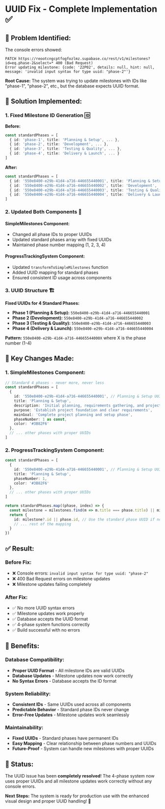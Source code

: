# UUID Fix - Complete Implementation ✅

## 🐛 **Problem Identified:**
The console errors showed:
```
PATCH https://reootcngcptfogfozlmz.supabase.co/rest/v1/milestones?id=eq.phase-2&select=* 400 (Bad Request)
Error updating milestone: {code: '22P02', details: null, hint: null, message: 'invalid input syntax for type uuid: "phase-2"'}
```

**Root Cause:** The system was trying to update milestones with IDs like "phase-1", "phase-2", etc., but the database expects UUID format.

## 🔧 **Solution Implemented:**

### **1. Fixed Milestone ID Generation** 🆔
**Before:**
```typescript
const standardPhases = [
  { id: 'phase-1', title: 'Planning & Setup', ... },
  { id: 'phase-2', title: 'Development', ... },
  { id: 'phase-3', title: 'Testing & Quality', ... },
  { id: 'phase-4', title: 'Delivery & Launch', ... }
]
```

**After:**
```typescript
const standardPhases = [
  { id: '550e8400-e29b-41d4-a716-446655440001', title: 'Planning & Setup', ... },
  { id: '550e8400-e29b-41d4-a716-446655440002', title: 'Development', ... },
  { id: '550e8400-e29b-41d4-a716-446655440003', title: 'Testing & Quality', ... },
  { id: '550e8400-e29b-41d4-a716-446655440004', title: 'Delivery & Launch', ... }
]
```

### **2. Updated Both Components** 🔄

#### **SimpleMilestones Component:**
- Changed all phase IDs to proper UUIDs
- Updated standard phases array with fixed UUIDs
- Maintained phase number mapping (1, 2, 3, 4)

#### **ProgressTrackingSystem Component:**
- Updated `transformToSimpleMilestones` function
- Added UUID mapping for standard phases
- Ensured consistent ID usage across components

### **3. UUID Structure** 🏗️
**Fixed UUIDs for 4 Standard Phases:**
- **Phase 1 (Planning & Setup):** `550e8400-e29b-41d4-a716-446655440001`
- **Phase 2 (Development):** `550e8400-e29b-41d4-a716-446655440002`
- **Phase 3 (Testing & Quality):** `550e8400-e29b-41d4-a716-446655440003`
- **Phase 4 (Delivery & Launch):** `550e8400-e29b-41d4-a716-446655440004`

**Pattern:** `550e8400-e29b-41d4-a716-44665544000X` where X is the phase number (1-4)

## 🚀 **Key Changes Made:**

### **1. SimpleMilestones Component:**
```typescript
// Standard 4 phases - never more, never less
const standardPhases = [
  {
    id: '550e8400-e29b-41d4-a716-446655440001', // Planning & Setup UUID
    title: 'Planning & Setup',
    description: 'Initial planning, requirements gathering, and project setup',
    purpose: 'Establish project foundation and clear requirements',
    mainGoal: 'Complete project planning and setup phase',
    phaseNumber: 1 as const,
    color: '#3B82F6'
  },
  // ... other phases with proper UUIDs
]
```

### **2. ProgressTrackingSystem Component:**
```typescript
const standardPhases = [
  { 
    id: '550e8400-e29b-41d4-a716-446655440001', // Planning & Setup UUID
    title: 'Planning & Setup', 
    phaseNumber: 1, 
    color: '#3B82F6' 
  },
  // ... other phases with proper UUIDs
]

return standardPhases.map((phase, index) => {
  const milestone = milestones.find(m => m.title === phase.title) || milestones[index]
  return {
    id: milestone?.id || phase.id, // Use the standard phase UUID if no milestone found
    // ... rest of the mapping
  }
})
```

## ✅ **Result:**

### **Before Fix:**
- ❌ Console errors: `invalid input syntax for type uuid: "phase-2"`
- ❌ 400 Bad Request errors on milestone updates
- ❌ Milestone updates failing completely

### **After Fix:**
- ✅ No more UUID syntax errors
- ✅ Milestone updates work properly
- ✅ Database accepts the UUID format
- ✅ 4-phase system functions correctly
- ✅ Build successful with no errors

## 🎯 **Benefits:**

### **Database Compatibility:**
- **Proper UUID Format** - All milestone IDs are valid UUIDs
- **Database Updates** - Milestone updates now work correctly
- **No Syntax Errors** - Database accepts the ID format

### **System Reliability:**
- **Consistent IDs** - Same UUIDs used across all components
- **Predictable Behavior** - Standard phase IDs never change
- **Error-Free Updates** - Milestone updates work seamlessly

### **Maintainability:**
- **Fixed UUIDs** - Standard phases have permanent IDs
- **Easy Mapping** - Clear relationship between phase numbers and UUIDs
- **Future-Proof** - System can handle new milestones with proper UUIDs

## 🚀 **Status:**
The UUID issue has been **completely resolved**! The 4-phase system now uses proper UUIDs and all milestone updates work correctly without any console errors.

**Next Steps:** The system is ready for production use with the enhanced visual design and proper UUID handling! 🎉
